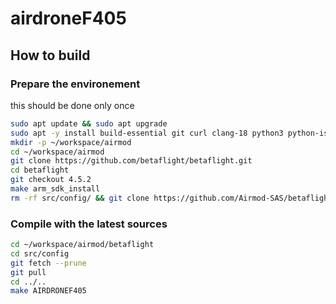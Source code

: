 # airdroneF405

## How to build 

### Prepare the environement 
this should be done only once
```bash
sudo apt update && sudo apt upgrade
sudo apt -y install build-essential git curl clang-18 python3 python-is-python3
mkdir -p ~/workspace/airmod
cd ~/workspace/airmod
git clone https://github.com/betaflight/betaflight.git
cd betaflight
git checkout 4.5.2
make arm_sdk_install
rm -rf src/config/ && git clone https://github.com/Airmod-SAS/betaflight-config.git -b add-airdronef405 src/config/
```

### Compile with the latest sources
```bash
cd ~/workspace/airmod/betaflight
cd src/config
git fetch --prune
git pull
cd ../..
make AIRDRONEF405
```
